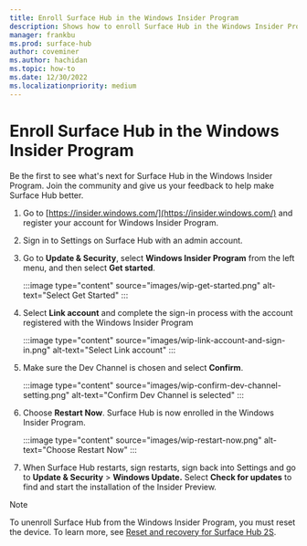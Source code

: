 ```yaml
---
title: Enroll Surface Hub in the Windows Insider Program 
description: Shows how to enroll Surface Hub in the Windows Insider Program
manager: frankbu
ms.prod: surface-hub
author: coveminer
ms.author: hachidan
ms.topic: how-to
ms.date: 12/30/2022
ms.localizationpriority: medium
---
```

# Enroll Surface Hub in the Windows Insider Program 
 
Be the first to see what's next for Surface Hub in the Windows Insider Program. Join the community and give us your feedback to help make Surface Hub better.<br>
1. Go to [https://insider.windows.com/](https://insider.windows.com/) and register your account for Windows Insider Program.
2. Sign in to Settings on Surface Hub with an admin account.
3. Go to **Update & Security**, select **Windows Insider Program** from the left menu, and then select **Get started**.

   :::image type="content" source="images/wip-get-started.png" alt-text="Select Get Started" :::

4. Select **Link account** and complete the sign-in process with the account registered with the Windows Insider Program

   :::image type="content" source="images/wip-link-account-and-sign-in.png" alt-text="Select Link account" :::

5. Make sure the Dev Channel is chosen and select **Confirm**.

   :::image type="content" source="images/wip-confirm-dev-channel-setting.png" alt-text="Confirm Dev Channel is selected" :::

6. Choose **Restart Now**. Surface Hub is now enrolled in the Windows Insider Program.

   :::image type="content" source="images/wip-restart-now.png" alt-text="Choose Restart Now" :::

7. When Surface Hub restarts, sign restarts, sign back into Settings and go to **Update & Security** > **Windows Update.** Select **Check for updates** to find and start the installation of the Insider Preview.

> [!NOTE]
> To unenroll Surface Hub from the Windows Insider Program,  you must reset the device. To learn more, see [Reset and recovery for Surface Hub 2S](surface-hub-2s-recover-reset.md).
